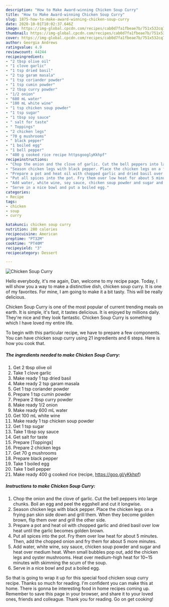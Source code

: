 ```yaml
---
description: "How to Make Award-winning Chicken Soup Curry"
title: "How to Make Award-winning Chicken Soup Curry"
slug: 1875-how-to-make-award-winning-chicken-soup-curry
date: 2020-10-01T10:02:37.646Z
image: https://img-global.cpcdn.com/recipes/cab0d7fa1fbeae7b/751x532cq70/chicken-soup-curry-recipe-main-photo.jpg
thumbnail: https://img-global.cpcdn.com/recipes/cab0d7fa1fbeae7b/751x532cq70/chicken-soup-curry-recipe-main-photo.jpg
cover: https://img-global.cpcdn.com/recipes/cab0d7fa1fbeae7b/751x532cq70/chicken-soup-curry-recipe-main-photo.jpg
author: Georgia Andrews
ratingvalue: 4.9
reviewcount: 44244
recipeingredient:
- "2 tbsp olive oil"
- "1 clove garlic"
- "1 tsp dried basil"
- "2 tsp garam masala"
- "1 tsp coriander powder"
- "1 tsp cumin powder"
- "2 tbsp curry powder"
- "1/2 onion"
- "600 mL water"
- "100 mL white wine"
- "1 tsp chicken soup powder"
- "1 tsp sugar"
- "1 tbsp soy sauce"
- " salt for taste"
- " Toppings"
- "2 chicken legs"
- "70 g mushrooms"
- " black pepper"
- "1 boiled egg"
- "1 bell pepper"
- "400 g cooked rice recipe httpsgooglyKkhpf"
recipeinstructions:
- "Chop the onion and the clove of garlic. Cut the bell peppers into large chunks. Boil an egg and peel the eggshell and cut it longwise."
- "Season chicken legs with black pepper. Place the chicken legs on a frying pan skin side down and grill them. When they become golden brown, flip them over and grill the other side."
- "Prepare a pot and heat oil with chopped garlic and dried basil over low heat until the garlic becomes golden brown."
- "Put all spices into the pot. Fry them over low heat for about 5 minutes. Then, add the chopped onion and fry them for about 5 more minutes."
- "Add water, white wine, soy sauce, chicken soup powder and sugar and heat over medium heat. When small bubbles pop out, add the chicken legs and oyster mushrooms. Heat over medium-high heat for 10~15 minutes with skimming the scum of the soup."
- "Serve in a nice bowl and put a boiled egg."
categories:
- Recipe
tags:
- chicken
- soup
- curry

katakunci: chicken soup curry 
nutrition: 280 calories
recipecuisine: American
preptime: "PT32M"
cooktime: "PT40M"
recipeyield: "3"
recipecategory: Dessert

---
```



![Chicken Soup Curry](https://img-global.cpcdn.com/recipes/cab0d7fa1fbeae7b/751x532cq70/chicken-soup-curry-recipe-main-photo.jpg)

Hello everybody, it's me again, Dan, welcome to my recipe page. Today, I will show you a way to make a distinctive dish, chicken soup curry. It is one of my favorites. For mine, I am going to make it a bit tasty. This will be really delicious.



Chicken Soup Curry is one of the most popular of current trending meals on earth. It is simple, it's fast, it tastes delicious. It is enjoyed by millions daily. They're nice and they look fantastic. Chicken Soup Curry is something which I have loved my entire life.


To begin with this particular recipe, we have to prepare a few components. You can have chicken soup curry using 21 ingredients and 6 steps. Here is how you cook that.

<!--inarticleads1-->

##### The ingredients needed to make Chicken Soup Curry:

1. Get 2 tbsp olive oil
1. Take 1 clove garlic
1. Make ready 1 tsp dried basil
1. Make ready 2 tsp garam masala
1. Get 1 tsp coriander powder
1. Prepare 1 tsp cumin powder
1. Prepare 2 tbsp curry powder
1. Make ready 1/2 onion
1. Make ready 600 mL water
1. Get 100 mL white wine
1. Make ready 1 tsp chicken soup powder
1. Get 1 tsp sugar
1. Take 1 tbsp soy sauce
1. Get  salt for taste
1. Prepare  [Toppings]
1. Prepare 2 chicken legs
1. Get 70 g mushrooms
1. Prepare  black pepper
1. Take 1 boiled egg
1. Take 1 bell pepper
1. Make ready 400 g cooked rice (recipe, https://goo.gl/yKkhpf)




<!--inarticleads2-->

##### Instructions to make Chicken Soup Curry:

1. Chop the onion and the clove of garlic. Cut the bell peppers into large chunks. Boil an egg and peel the eggshell and cut it longwise.
1. Season chicken legs with black pepper. Place the chicken legs on a frying pan skin side down and grill them. When they become golden brown, flip them over and grill the other side.
1. Prepare a pot and heat oil with chopped garlic and dried basil over low heat until the garlic becomes golden brown.
1. Put all spices into the pot. Fry them over low heat for about 5 minutes. Then, add the chopped onion and fry them for about 5 more minutes.
1. Add water, white wine, soy sauce, chicken soup powder and sugar and heat over medium heat. When small bubbles pop out, add the chicken legs and oyster mushrooms. Heat over medium-high heat for 10~15 minutes with skimming the scum of the soup.
1. Serve in a nice bowl and put a boiled egg.




So that is going to wrap it up for this special food chicken soup curry recipe. Thanks so much for reading. I'm confident you can make this at home. There is gonna be interesting food in home recipes coming up. Remember to save this page in your browser, and share it to your loved ones, friends and colleague. Thank you for reading. Go on get cooking!
